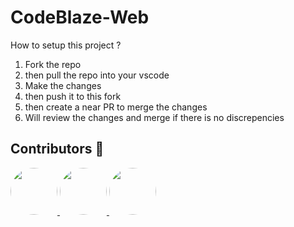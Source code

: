# CodeBlaze-Web

How to setup this project ?

1. Fork the repo
2. then pull the repo into your vscode
3. Make the changes
4. then push it to this fork
5. then create a near PR to merge the changes
6. Will review the changes and merge if there is no discrepencies

## Contributors 🚀

<p align="left">
  <a href="https://github.com/Madhup73488">
    <img src="https://github.com/Madhup73488.png" width="75px" style="border-radius: 50%;"/>
  </a>
  <a href="https://github.com/madhuDbit">
    <img src="https://github.com/madhuDbit.png" width="75px" style="border-radius: 50%;"/>
  </a>
  <a href="https://github.com/username3">
    <img src="https://github.com/username3.png" width="75px" style="border-radius: 50%;"/>
  </a>
</p>

